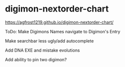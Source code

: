 # digimon-nextorder-chart

https://agfrost1219.github.io/digimon-nextorder-chart/


ToDo: Make Digimons Names navigate to Digimon's Entry

Make searchbar less ugly/add autocomplete

Add DNA EXE and mistake evolutions

Add ability to pin two digimon?
